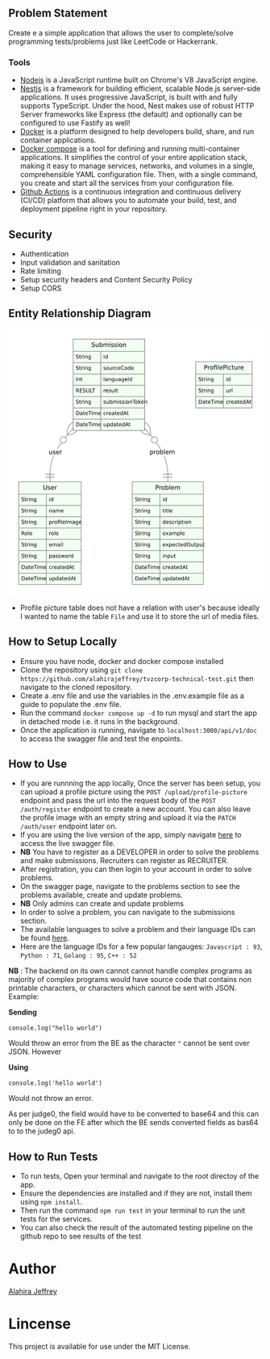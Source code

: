 ## Problem Statement

Create e a simple application that allows the user to complete/solve programming tests/problems just like LeetCode or Hackerrank.

### Tools

- [Nodejs](https://nodejs.org/en/) is a JavaScript runtime built on Chrome's V8 JavaScript engine.
- [Nestjs](https://nestjs.com/) is a framework for building efficient, scalable Node.js server-side applications. It uses progressive JavaScript, is built with and fully supports TypeScript. Under the hood, Nest makes use of robust HTTP Server frameworks like Express (the default) and optionally can be configured to use Fastify as well!
- [Docker](https://www.docker.com/) is a platform designed to help developers build, share, and run container applications.
- [Docker compose](https://docs.docker.com/compose/) is a tool for defining and running multi-container applications. It simplifies the control of your entire application stack, making it easy to manage services, networks, and volumes in a single, comprehensible YAML configuration file. Then, with a single command, you create and start all the services from your configuration file.
- [Github Actions](https://docs.github.com/en/actions) is a continuous integration and continuous delivery (CI/CD) platform that allows you to automate your build, test, and deployment pipeline right in your repository.

## Security

- Authentication
- Input validation and sanitation
- Rate limiting
- Setup security headers and Content Security Policy
- Setup CORS

## Entity Relationship Diagram

![Project ERD](./assets/prisma-erd.jpg)

- Profile picture table does not have a relation with user's because ideally I wanted to name the table `File` and use it to store the url of media files.

## How to Setup Locally

- Ensure you have node, docker and docker compose installed
- Clone the repository using `git clone https://github.com/alahirajeffrey/tvzcorp-technical-test.git` then navigate to the cloned repository.
- Create a .env file and use the variables in the .env.example file as a guide to populate the .env file.
- Run the command `docker compose up -d` to run mysql and start the app in detached mode i.e. it runs in the background.
- Once the application is running, navigate to `localhost:3000/api/v1/doc` to access the swagger file and test the enpoints.

## How to Use

- If you are runnning the app locally, Once the server has been setup, you can upload a profile picture using the `POST /upload/profile-picture` endpoint and pass the url into the request body of the `POST /auth/register` endpoint to create a new account. You can also leave the profile image with an empty string and upload it via the `PATCH /auth/user` endpoint later on.
- If you are using the live version of the app, simply navigate [here](https://tvzcorp-technical-test.onrender.com) to access the live swagger file.
- **NB** You have to register as a DEVELOPER in order to solve the problems and make submissions. Recruiters can register as RECRUITER.
- After registration, you can then login to your account in order to solve problems.
- On the swagger page, navigate to the problems section to see the problems available, create and update problems.
- **NB** Only admins can create and update problems
- In order to solve a problem, you can navigate to the submissions section.
- The available languages to solve a problem and their language IDs can be found [here](https://ce.judge0.com/languages/).
- Here are the language IDs for a few popular langauges: `Javascript : 93`, `Python : 71`, `Golang : 95`, `C++ : 52`

**NB** : The backend on its own cannot cannot handle complex programs as majority of complex programs would have source code that contains non printable characters, or characters which cannot be sent with JSON. Example:

**Sending**

```
console.log("hello world")
```

Would throw an error from the BE as the character `"` cannot be sent over JSON. However

**Using**

```
console.log('hello world')
```

Would not throw an error.

As per judge0, the field would have to be converted to base64 and this can only be done on the FE after which the BE sends converted fields as bas64 to to the judeg0 api.

## How to Run Tests

- To run tests, Open your terminal and navigate to the root directoy of the app.
- Ensure the dependencies are installed and if they are not, install them using `npm install`.
- Then run the command `npm run test` in your terminal to run the unit tests for the services.
- You can also check the result of the automated testing pipeline on the github repo to see results of the test

# Author

[Alahira Jeffrey](<(https://github.com/alahirajeffrey)>)

# Lincense

This project is available for use under the MIT License.

